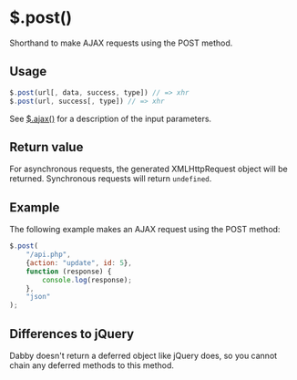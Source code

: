 # $.post()

Shorthand to make AJAX requests using the POST method.

## Usage

```javascript
$.post(url[, data, success, type]) // => xhr
$.post(url, success[, type]) // => xhr
```

See [$.ajax()](../ajax/readme.md) for a description of the input parameters.

## Return value

For asynchronous requests, the generated XMLHttpRequest object will be returned. Synchronous requests will return `undefined`.

## Example

The following example makes an AJAX request using the POST method:

```javascript
$.post(
	"/api.php",
	{action: "update", id: 5},
	function (response) {
		console.log(response);
	},
	"json"
);
```
## Differences to jQuery

Dabby doesn't return a deferred object like jQuery does, so you cannot chain any deferred methods to this method.
